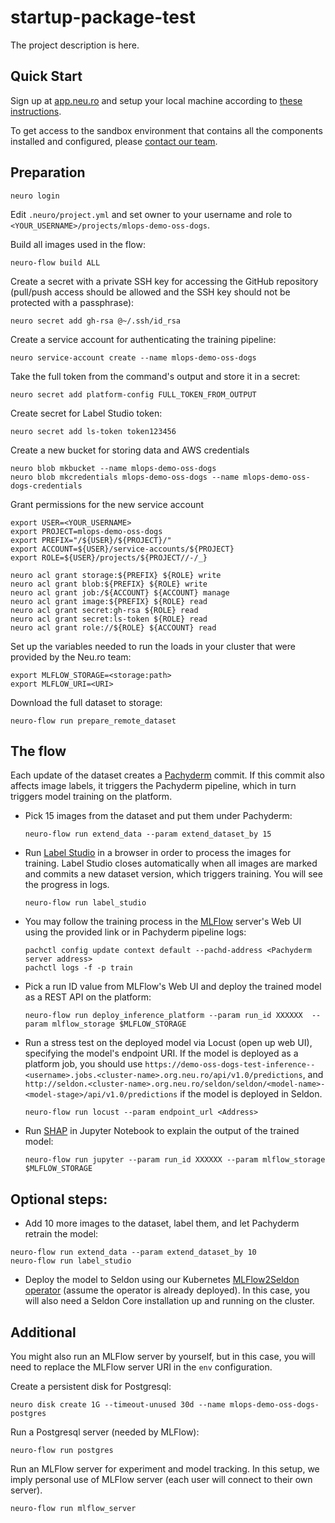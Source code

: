 # startup-package-test

The project description is here.

## Quick Start

Sign up at [app.neu.ro](https://app.neu.ro) and setup your local machine according to [these instructions](https://docs.neu.ro/getting-started#installing-the-cli).

To get access to the sandbox environment that contains all the components installed and configured, please [contact our team](team@neu.ro).

## Preparation

```shell
neuro login
```

Edit `.neuro/project.yml` and set owner to your username and role to `<YOUR_USERNAME>/projects/mlops-demo-oss-dogs`.

Build all images used in the flow:

```shell
neuro-flow build ALL
```

Create a secret with a private SSH key for accessing the GitHub repository (pull/push access should be allowed and the SSH key should not be protected with a passphrase):

```shell
neuro secret add gh-rsa @~/.ssh/id_rsa
```

Create a service account for authenticating the training pipeline:

```shell
neuro service-account create --name mlops-demo-oss-dogs
```

Take the full token from the command's output and store it in a secret:

```shell
neuro secret add platform-config FULL_TOKEN_FROM_OUTPUT
```

Create secret for Label Studio token:

```shell
neuro secret add ls-token token123456
```

Create a new bucket for storing data and AWS credentials

```shell
neuro blob mkbucket --name mlops-demo-oss-dogs
neuro blob mkcredentials mlops-demo-oss-dogs --name mlops-demo-oss-dogs-credentials
```

Grant permissions for the new service account

```shell
export USER=<YOUR_USERNAME>
export PROJECT=mlops-demo-oss-dogs
export PREFIX="/${USER}/${PROJECT}/"
export ACCOUNT=${USER}/service-accounts/${PROJECT}
export ROLE=${USER}/projects/${PROJECT//-/_}

neuro acl grant storage:${PREFIX} ${ROLE} write
neuro acl grant blob:${PREFIX} ${ROLE} write
neuro acl grant job:/${ACCOUNT} ${ACCOUNT} manage
neuro acl grant image:${PREFIX} ${ROLE} read 
neuro acl grant secret:gh-rsa ${ROLE} read
neuro acl grant secret:ls-token ${ROLE} read
neuro acl grant role://${ROLE} ${ACCOUNT} read
```

Set up the variables needed to run the loads in your cluster that were provided by the Neu.ro team:

```shell
export MLFLOW_STORAGE=<storage:path>
export MLFLOW_URI=<URI>
```

Download the full dataset to storage:

```shell
neuro-flow run prepare_remote_dataset
```

## The flow

Each update of the dataset creates a [Pachyderm](https://www.pachyderm.com/) commit. If this commit also affects image labels, it triggers the Pachyderm pipeline, which in turn triggers model training on the platform.

- Pick 15 images from the dataset and put them under Pachyderm:

  ```shell
  neuro-flow run extend_data --param extend_dataset_by 15
  ```

- Run [Label Studio](https://labelstud.io/) in a browser in order to process the images for training. Label Studio closes automatically when all images are marked and commits a new dataset version, which triggers training. You will see the progress in logs.

  ```shell
  neuro-flow run label_studio
  ```

- You may follow the training process in the [MLFlow](https://www.mlflow.org/) server's Web UI using the provided link or in Pachyderm pipeline logs:
  
  ```shell
  pachctl config update context default --pachd-address <Pachyderm server address>
  pachctl logs -f -p train 
  ```

- Pick a run ID value from MLFlow's Web UI and deploy the trained model as a REST API on the platform:

  ```shell
  neuro-flow run deploy_inference_platform --param run_id XXXXXX  --param mlflow_storage $MLFLOW_STORAGE
  ```

- Run a stress test on the deployed model via Locust (open up web UI), specifying the model's endpoint URI. If the model is deployed as a platform job, you should use `https://demo-oss-dogs-test-inference--<username>.jobs.<cluster-name>.org.neu.ro/api/v1.0/predictions`, and `http://seldon.<cluster-name>.org.neu.ro/seldon/seldon/<model-name>-<model-stage>/api/v1.0/predictions` if the model is deployed in Seldon.

  ```shell
  neuro-flow run locust --param endpoint_url <Address>
  ```

- Run [SHAP](https://shap.readthedocs.io/en/latest/index.html) in Jupyter Notebook to explain the output of the trained model:

  ```shell
  neuro-flow run jupyter --param run_id XXXXXX --param mlflow_storage $MLFLOW_STORAGE
  ```

## Optional steps:

- Add 10 more images to the dataset, label them, and let Pachyderm retrain the model:

```shell
neuro-flow run extend_data --param extend_dataset_by 10
neuro-flow run label_studio
```

- Deploy the model to Seldon using our Kubernetes [MLFlow2Seldon operator](https://github.com/neuro-inc/mlops-k8s-mlflow2seldon) (assume the operator is already deployed). In this case, you will also need a Seldon Core installation up and running on the cluster.

## Additional

You might also run an MLFlow server by yourself, but in this case, you will need to replace the MLFlow server URI in the `env` configuration.

Create a persistent disk for Postgresql:

```shell
neuro disk create 1G --timeout-unused 30d --name mlops-demo-oss-dogs-postgres
```

Run a Postgresql server (needed by MLFlow):

```shell
neuro-flow run postgres
```

Run an MLFlow server for experiment and model tracking. In this setup, we imply personal use of MLFlow server (each user will connect to their own server).

```shell
neuro-flow run mlflow_server
```
